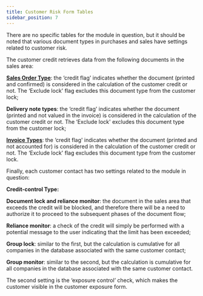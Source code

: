 ```yaml
---
title: Customer Risk Form Tables 
sidebar_position: 7
---
```


There are no specific tables for the module in question, but it should be noted that various document types in purchases and sales have settings related to customer risk.

The customer credit retrieves data from the following documents in the sales area:

**[Sales Order Type](/docs/configurations/tables/sales/sales-order-types)**: the ‘credit flag' indicates whether the document (printed and confirmed) is considered in the calculation of the customer credit or not. The ‘Exclude lock' flag excludes this document type from the customer lock;

**Delivery note types**: the ‘credit flag' indicates whether the document (printed and not valued in the invoice) is considered in the calculation of the customer credit or not. The ‘Exclude lock' excludes this document type from the customer lock;

**[Invoice Types](/docs/configurations/tables/purchase/purchase-invoices-type)**: the ‘credit flag' indicates whether the document (printed and not accounted for) is considered in the calculation of the customer credit or not. The ‘Exclude lock' flag excludes this document type from the customer lock.

Finally, each customer contact has two settings related to the module in question:

**Credit-control Type:**

**Document lock and reliance monitor**: the document in the sales area that exceeds the credit will be blocked, and therefore there will be a need to authorize it to proceed to the subsequent phases of the document flow;

**Reliance monitor**: a check of the credit will simply be performed with a potential message to the user indicating that the limit has been exceeded;

**Group lock**: similar to the first, but the calculation is cumulative for all companies in the database associated with the same customer contact;

**Group monitor**: similar to the second, but the calculation is cumulative for all companies in the database associated with the same customer contact.

The second setting is the ‘exposure control’ check, which makes the customer visible in the customer exposure form.